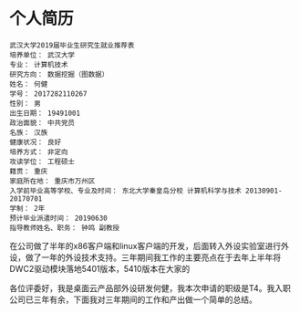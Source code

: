 # 个人简历

```
武汉大学2019届毕业生研究生就业推荐表
培养单位： 武汉大学
专业： 计算机技术
研究方向： 数据挖掘（图数据）
姓名： 何健
学号： 2017282110267
性别： 男
出生日期： 19491001
政治面貌： 中共党员
名族： 汉族
健康状况： 良好
培养方式： 非定向
攻读学位： 工程硕士
籍贯： 重庆
家庭所在地： 重庆市万州区
入学前毕业高等学校、专业及时间： 东北大学秦皇岛分校 计算机科学与技术 20130901-20170701
学制： 2年
预计毕业派遣时间： 20190630
指导教师姓名、职务： 钟鸣 副教授
```



在公司做了半年的x86客户端和linux客户端的开发，后面转入外设实验室进行外设，做了一年的外设技术支持。三年期间我工作的主要亮点在于去年上半年将DWC2驱动模块落地5401版本，5410版本在大家的


各位评委好，我是桌面云产品部外设研发何健，我本次申请的职级是T4。我入职公司已三年有余，下面我对三年期间的工作和产出做一个简单的总结。






























